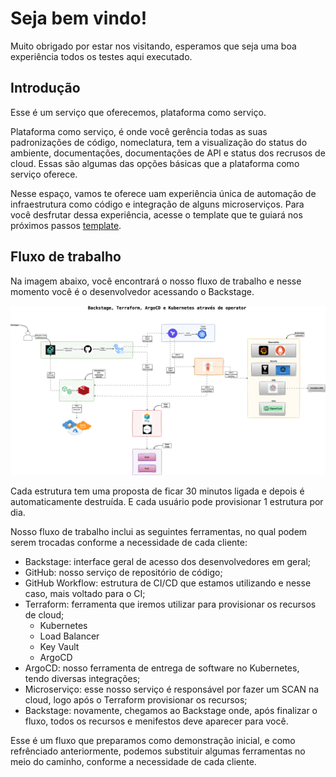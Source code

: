 # Seja bem vindo!

Muito obrigado por estar nos visitando, esperamos que seja uma boa experiência todos os testes aqui executado.

## Introdução

Esse é um serviço que oferecemos, plataforma como serviço.

Plataforma como serviço, é onde você gerência todas as suas padronizações de código, nomeclatura, tem a visualização do status do ambiente, documentações, documentações de API e status dos recrusos de cloud. Essas são algumas das opções básicas que a plataforma como serviço oferece.

Nesse espaço, vamos te oferece uam experiência única de automação de infraestrutura como código e integração de alguns microserviços.  Para você desfrutar dessa experiência, acesse o template que te guiará nos próximos passos [template](https://platform-demo.synera.com.br/create/templates/default/plataforma-orchestration).

## Fluxo de trabalho

Na imagem abaixo, você encontrará o nosso fluxo de trabalho e nesse momento você é o desenvolvedor acessando o Backstage.

![platforma](./assets/imgs/plataforma-flow.png)

Cada estrutura tem uma proposta de ficar 30 minutos ligada e depois é automaticamente destruída. E cada usuário pode provisionar 1 estrutura por dia.

Nosso fluxo de trabalho inclui as seguintes ferramentas, no qual podem serem trocadas conforme a necessidade de cada cliente:

* Backstage: interface geral de acesso dos desenvolvedores em geral;
* GitHub: nosso serviço de repositório de código;
* GitHub Workflow: estrutura de CI/CD que estamos utilizando e nesse caso, mais voltado para o CI;
* Terraform: ferramenta que iremos utilizar para provisionar os recursos de cloud;
     - Kubernetes
     - Load Balancer
     - Key Vault
     - ArgoCD
* ArgoCD: nosso ferramenta de entrega de software no Kubernetes, tendo diversas integrações;
* Microserviço: esse nosso serviço é responsável por fazer um SCAN na cloud, logo após o Terraform provisionar os recursos;
* Backstage: novamente, chegamos ao Backstage onde, após finalizar o fluxo, todos os recursos e menifestos deve aparecer para você.

Esse é um fluxo que preparamos como demonstração inicial, e como refrênciado anteriormente, podemos substituir algumas ferramentas no meio do caminho, conforme a necessidade de cada cliente.




